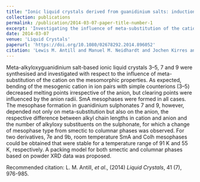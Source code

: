 ```yaml
---
title: "Ionic liquid crystals derived from guanidinium salts: induction of columnar mesophases by bending of the cationic core"
collection: publications
permalink: /publication/2014-03-07-paper-title-number-1
excerpt: 'Investigating the influence of meta-substitution of the cation on the mesomorphic properties.'
date: 2014-03-07
venue: 'Liquid Crystals'
paperurl: 'https://doi.org/10.1080/02678292.2014.896052'
citation: 'Lewis M. Antill and Manuel M. Neidhardt and Jochen Kirres and Stuart Beardsworth and Markus Mansueto and Angelika Baro and Sabine Laschat. (2014). &quot;Ionic liquid crystals derived from guanidinium salts: induction of columnar mesophases by bending of the cationic core.&quot; <i>Liquid Crystals</i>,  41 (7), 976-985.'
---
```

Meta-alkyloxyguanidinium salt-based ionic liquid crystals 3–5, 7 and 9 were synthesised and investigated with respect to the influence of meta-substitution of the cation on the mesomorphic properties. As expected, bending of the mesogenic cation in ion pairs with simple counterions (3–5) decreased melting points irrespective of the anion, but clearing points were influenced by the anion radii. SmA mesophases were formed in all cases. The mesophase formation in guanidinium sulphonates 7 and 9, however, depended not only on meta-substitution but also on the anion, the respective difference between alkyl chain lengths in cation and anion and the number of alkyloxy substituents on the sulphonate, for which a change of mesophase type from smectic to columnar phases was observed. For two derivatives, 7e and 9b, room temperature SmA and Colh mesophases could be obtained that were stable for a temperature range of 91 K and 55 K, respectively. A packing model for both smectic and columnar phases based on powder XRD data was proposed.

Recommended citation: L. M. Antill, <i>et al</i>., (2014) <i>Liquid Crystals</i>, 41 (7), 976-985.